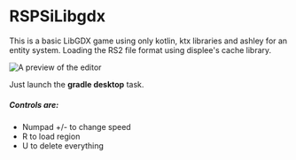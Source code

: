 # RSPSiLibgdx

This is a basic LibGDX game using only kotlin, ktx libraries and ashley for an entity system. Loading the RS2 file format using displee's cache library.

![A preview of the editor](https://i.imgur.com/WucwhsA.png "Preview")

Just launch the __gradle desktop__ task. 

##### Controls are:
* Numpad +/- to change speed
* R to load region
* U to delete everything 

